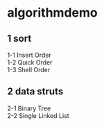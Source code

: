 # algorithmdemo
## 1 sort 
  1-1 Insert Order <br>
  1-2 Quick Order <br>
  1-3 Shell Order <br>
## 2 data struts 
  2-1 Binary Tree <br> 
  2-2 Single Linked List <br>
